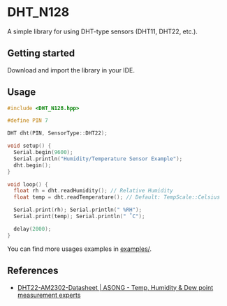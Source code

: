 # DHT_N128

A simple library for using DHT-type sensors (DHT11, DHT22, etc.).

## Getting started

Download and import the library in your IDE.

## Usage

```cpp
#include <DHT_N128.hpp>

#define PIN 7

DHT dht(PIN, SensorType::DHT22);

void setup() {
  Serial.begin(9600);
  Serial.println("Humidity/Temperature Sensor Example");
  dht.begin();
}

void loop() {
  float rh = dht.readHumidity(); // Relative Humidity
  float temp = dht.readTemperature(); // Default: TempScale::Celsius

  Serial.print(rh); Serial.println(" %RH");
  Serial.print(temp); Serial.println(" ˚C");

  delay(2000);
}
```

You can find more usages examples in [examples/](./examples/).

## References

* [DHT22-AM2302-Datasheet | ASONG - Temp, Humidity & Dew point measurement experts](https://www.makerguides.com/wp-content/uploads/2019/02/DHT22-AM2302-Datasheet.pdf)
